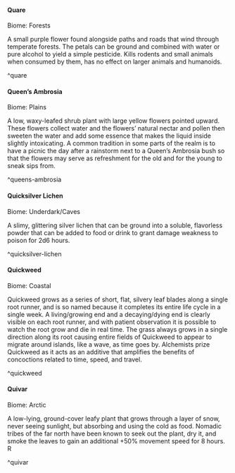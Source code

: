 #### Quare

Biome: Forests

A small purple flower found alongside paths and roads that wind through temperate forests. The petals can be ground and combined with water or pure alcohol to yield a simple pesticide. Kills rodents and small animals when consumed by them, has no effect on larger animals and humanoids. 

^quare

#### Queen’s Ambrosia

Biome: Plains

A low, waxy-leafed shrub plant with large yellow flowers pointed upward. These flowers collect water and the flowers’ natural nectar and pollen then sweeten the water and add some essence that makes the liquid inside slightly intoxicating. A common tradition in some parts of the realm is to have a picnic the day after a rainstorm next to a Queen’s Ambrosia bush so that the flowers may serve as refreshment for the old and for the young to sneak sips from. 

^queens-ambrosia

#### Quicksilver Lichen

Biome: Underdark/Caves

A slimy, glittering silver lichen that can be ground into a soluble, flavorless powder that can be added to food or drink to grant damage weakness to poison for 2d6 hours. 

^quicksilver-lichen

#### Quickweed

Biome: Coastal

Quickweed grows as a series of short, flat, silvery leaf blades along a single root runner, and is so named because it completes its entire life cycle in a single week. A living/growing end and a decaying/dying end is clearly visible on each root runner, and with patient observation it is possible to watch the root grow and die in real time. The grass always grows in a single direction along its root causing entire fields of Quickweed to appear to migrate around islands, like a wave, as time goes by. Alchemists prize Quickweed as it acts as an additive that amplifies the benefits of concoctions related to time, speed, and travel. 

^quickweed

#### Quivar

Biome: Arctic

A low-lying, ground-cover leafy plant that grows through a layer of snow, never seeing sunlight, but absorbing and using the cold as food. Nomadic tribes of the far north have been known to seek out the plant, dry it, and smoke the leaves to gain an additional +50% movement speed for 8 hours. R 

^quivar

